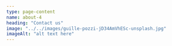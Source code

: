 ```yaml
---
type: page-content
name: about-4
heading: "Contact us"
image: "../../images/guille-pozzi-jD34AmVhESc-unsplash.jpg"
imageAlt: "alt text here"
---
```

 
